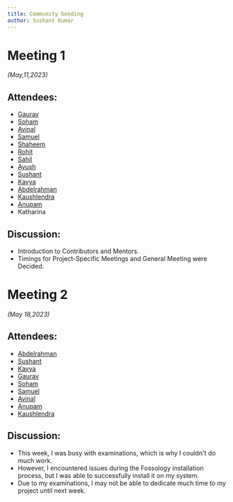 ```yaml
---
title: Community bonding
author: Sushant Kumar
---
```

<!--
SPDX-License-Identifier: CC-BY-SA-4.0

SPDX-FileCopyrightText: 2023 Sushant Kumar <sushantmishra02102002@gmail.com>
-->

# Meeting 1

*(May,11,2023)*

## Attendees:

* [Gaurav](https://github.com/GMishx)
* [Soham](https://github.com/soham4abc)
* [Avinal](https://github.com/avinal)
* [Samuel](https://github.com/dushimsam)
* [Shaheem](https://github.com/shaheemazmalmmd)
* [Rohit](https://github.com/rohitpandey49)
* [Sahil](https://github.com/sjha2048)
* [Ayush](https://github.com/hastagAB)
* [Sushant](https://github.com/its-sushant)
* [Kavya](https://github.com/k-avy)
* [Abdelrahman](https://github.com/Hero2323)
* [Kaushlendra](https://github.com/Kaushl2208)
* [Anupam](https://github.com/ag4ums)
* Katharina

## Discussion:

- Introduction to Contributors and Mentors.
- Timings for Project-Specific Meetings and General Meeting were Decided.

# Meeting 2

*(May 18,2023)*

## Attendees:

* [Abdelrahman](https://github.com/Hero2323)
* [Sushant](https://github.com/its-sushant)
* [Kavya](https://github.com/k-avy)
* [Gaurav](https://github.com/GMishx)
* [Soham](https://github.com/soham4abc)
* [Samuel](https://github.com/dushimsam)
* [Avinal](https://github.com/avinal)
* [Anupam](https://github.com/ag4ums)
* [Kaushlendra](https://github.com/Kaushl2208)

## Discussion:

- This week, I was busy with examinations, which is why I couldn't do much work.
- However, I encountered issues during the Fossology installation process, but I was able to successfully install it on my system.
- Due to my examinations, I may not be able to dedicate much time to my project until next week.
